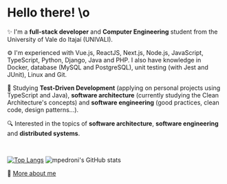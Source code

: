 # Hello there! \o

:sparkles: I'm a **full-stack developer** and **Computer Engineering** student from the University of Vale do Itajaí (UNIVALI).

:gear: I'm experienced with Vue.js, ReactJS, Next.js, Node.js, JavaScript, TypeScript, Python, Django, Java and PHP. I also have knowledge in Docker, database (MySQL and PostgreSQL), unit testing (with Jest and JUnit), Linux and Git.

:seedling: Studying **Test-Driven Development** (applying on personal projects using TypeScript and Java), **software architecture** (currently studying the Clean Architecture's concepts) and **software engineering** (good practices, clean code, design patterns...).

:mag: Interested in the topics of **software architecture**, **software engineering** and **distributed systems**.

<br />

[![Top Langs](https://github-readme-stats.vercel.app/api/top-langs/?username=mpedroni&theme=dracula&hide_border=true&layout=compact)](https://github.com/mpedroni)
![mpedroni's GitHub stats](https://github-readme-stats.vercel.app/api?username=mpedroni&theme=dracula&hide_border=true&show_icons=true&custom_title=My%20GitHub%20Stats)

🔗 [More about me](https://mpedroni.me)
